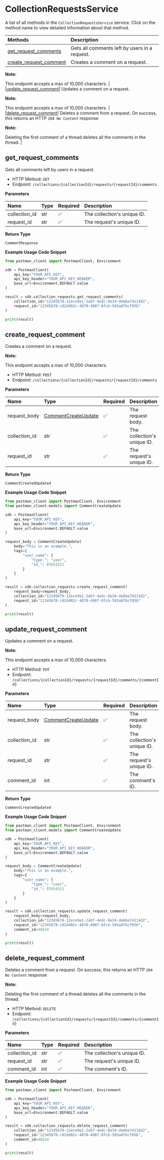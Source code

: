 # CollectionRequestsService

A list of all methods in the `CollectionRequestsService` service. Click on the method name to view detailed information about that method.

| Methods                                           | Description                                   |
| :------------------------------------------------ | :-------------------------------------------- |
| [get_request_comments](#get_request_comments)     | Gets all comments left by users in a request. |
| [create_request_comment](#create_request_comment) | Creates a comment on a request.               |

**Note:**

This endpoint accepts a max of 10,000 characters.
|
|[update_request_comment](#update_request_comment)| Updates a comment on a request.

**Note:**

This endpoint accepts a max of 10,000 characters.
|
|[delete_request_comment](#delete_request_comment)| Deletes a comment from a request. On success, this returns an HTTP `204 No Content` response

**Note:**

Deleting the first comment of a thread deletes all the comments in the thread.
|

## get_request_comments

Gets all comments left by users in a request.

- HTTP Method: `GET`
- Endpoint: `/collections/{collectionId}/requests/{requestId}/comments`

**Parameters**

| Name          | Type | Required | Description                 |
| :------------ | :--- | :------- | :-------------------------- |
| collection_id | str  | ✅       | The collection's unique ID. |
| request_id    | str  | ✅       | The request's unique ID.    |

**Return Type**

`CommentResponse`

**Example Usage Code Snippet**

```python
from postman_client import PostmanClient, Environment

sdk = PostmanClient(
    api_key="YOUR_API_KEY",
    api_key_header="YOUR_API_KEY_HEADER",
    base_url=Environment.DEFAULT.value
)

result = sdk.collection_requests.get_request_comments(
    collection_id="12345678-12ece9e1-2abf-4edc-8e34-de66e74114d2",
    request_id="12345678-c82dd02c-4870-4907-8fcb-593a876cf05b"
)

print(result)
```

## create_request_comment

Creates a comment on a request.

**Note:**

This endpoint accepts a max of 10,000 characters.

- HTTP Method: `POST`
- Endpoint: `/collections/{collectionId}/requests/{requestId}/comments`

**Parameters**

| Name          | Type                                                    | Required | Description                 |
| :------------ | :------------------------------------------------------ | :------- | :-------------------------- |
| request_body  | [CommentCreateUpdate](../models/CommentCreateUpdate.md) | ✅       | The request body.           |
| collection_id | str                                                     | ✅       | The collection's unique ID. |
| request_id    | str                                                     | ✅       | The request's unique ID.    |

**Return Type**

`CommentCreatedUpdated`

**Example Usage Code Snippet**

```python
from postman_client import PostmanClient, Environment
from postman_client.models import CommentCreateUpdate

sdk = PostmanClient(
    api_key="YOUR_API_KEY",
    api_key_header="YOUR_API_KEY_HEADER",
    base_url=Environment.DEFAULT.value
)

request_body = CommentCreateUpdate(
    body="This is an example.",
    tags={
        "user_name": {
            "type_": "user",
            "id_": 87654321
        }
    }
)

result = sdk.collection_requests.create_request_comment(
    request_body=request_body,
    collection_id="12345678-12ece9e1-2abf-4edc-8e34-de66e74114d2",
    request_id="12345678-c82dd02c-4870-4907-8fcb-593a876cf05b"
)

print(result)
```

## update_request_comment

Updates a comment on a request.

**Note:**

This endpoint accepts a max of 10,000 characters.

- HTTP Method: `PUT`
- Endpoint: `/collections/{collectionId}/requests/{requestId}/comments/{commentId}`

**Parameters**

| Name          | Type                                                    | Required | Description                 |
| :------------ | :------------------------------------------------------ | :------- | :-------------------------- |
| request_body  | [CommentCreateUpdate](../models/CommentCreateUpdate.md) | ✅       | The request body.           |
| collection_id | str                                                     | ✅       | The collection's unique ID. |
| request_id    | str                                                     | ✅       | The request's unique ID.    |
| comment_id    | int                                                     | ✅       | The comment's ID.           |

**Return Type**

`CommentCreatedUpdated`

**Example Usage Code Snippet**

```python
from postman_client import PostmanClient, Environment
from postman_client.models import CommentCreateUpdate

sdk = PostmanClient(
    api_key="YOUR_API_KEY",
    api_key_header="YOUR_API_KEY_HEADER",
    base_url=Environment.DEFAULT.value
)

request_body = CommentCreateUpdate(
    body="This is an example.",
    tags={
        "user_name": {
            "type_": "user",
            "id_": 87654321
        }
    }
)

result = sdk.collection_requests.update_request_comment(
    request_body=request_body,
    collection_id="12345678-12ece9e1-2abf-4edc-8e34-de66e74114d2",
    request_id="12345678-c82dd02c-4870-4907-8fcb-593a876cf05b",
    comment_id=46814
)

print(result)
```

## delete_request_comment

Deletes a comment from a request. On success, this returns an HTTP `204 No Content` response

**Note:**

Deleting the first comment of a thread deletes all the comments in the thread.

- HTTP Method: `DELETE`
- Endpoint: `/collections/{collectionId}/requests/{requestId}/comments/{commentId}`

**Parameters**

| Name          | Type | Required | Description                 |
| :------------ | :--- | :------- | :-------------------------- |
| collection_id | str  | ✅       | The collection's unique ID. |
| request_id    | str  | ✅       | The request's unique ID.    |
| comment_id    | int  | ✅       | The comment's ID.           |

**Example Usage Code Snippet**

```python
from postman_client import PostmanClient, Environment

sdk = PostmanClient(
    api_key="YOUR_API_KEY",
    api_key_header="YOUR_API_KEY_HEADER",
    base_url=Environment.DEFAULT.value
)

result = sdk.collection_requests.delete_request_comment(
    collection_id="12345678-12ece9e1-2abf-4edc-8e34-de66e74114d2",
    request_id="12345678-c82dd02c-4870-4907-8fcb-593a876cf05b",
    comment_id=46814
)

print(result)
```

<!-- This file was generated by liblab | https://liblab.com/ -->
